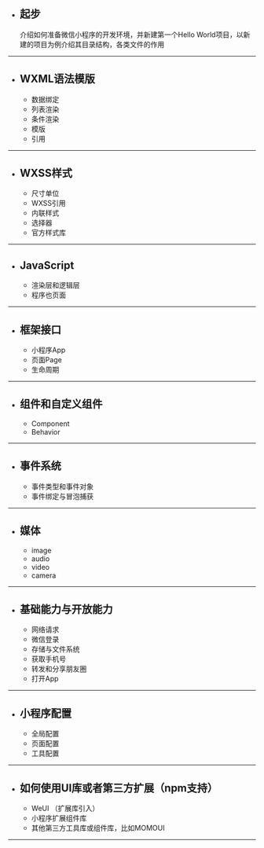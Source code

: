 - ## 起步
    介绍如何准备微信小程序的开发环境，并新建第一个Hello World项目，以新建的项目为例介绍其目录结构，各类文件的作用
***
- ## WXML语法模版
    - 数据绑定
    - 列表渲染
    - 条件渲染
    - 模版
    - 引用
***
- ## WXSS样式
    - 尺寸单位
    - WXSS引用
    - 内联样式
    - 选择器
    - 官方样式库
***
- ## JavaScript
    - 渲染层和逻辑层
    - 程序也页面
***
- ## 框架接口
    - 小程序App
    - 页面Page
    - 生命周期
***
- ## 组件和自定义组件
    - Component
    - Behavior
***
- ## 事件系统
    - 事件类型和事件对象
    - 事件绑定与冒泡捕获
***
- ## 媒体
    - image
    - audio
    - video
    - camera
***
- ## 基础能力与开放能力
    - 网络请求
    - 微信登录
    - 存储与文件系统
    - 获取手机号
    - 转发和分享朋友圈
    - 打开App
***
- ## 小程序配置
    - 全局配置
    - 页面配置
    - 工具配置
***
- ## 如何使用UI库或者第三方扩展（npm支持）
    - WeUI （扩展库引入）
    - 小程序扩展组件库
    - 其他第三方工具库或组件库，比如MOMOUI
***